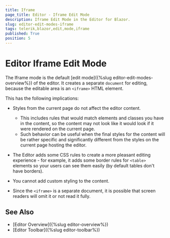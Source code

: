 ```yaml
---
title: Iframe
page_title: Editor - Iframe Edit Mode
description: Iframe Edit Mode in the Editor for Blazor.
slug: editor-edit-modes-iframe
tags: telerik,blazor,edit,mode,iframe
published: True
position: 5
---
```



# Editor Iframe Edit Mode

The Iframe mode is the default [edit mode]({%slug editor-edit-modes-overview%}) of the editor. It creates a separate `document` for editing, because the editable area is an `<iframe>` HTML element.

This has the following implications:

* Styles from the current page do not affect the editor content. 

    * This includes rules that would match elements and classes you have in the content, so the content may not look like it would look if it were rendered on the current page.
    * Such behavior can be useful when the final styles for the content will be rather specific and significantly different from the styles on the current page hosting the editor.

* The Editor adds some CSS rules to create a more pleasant editing experience - for example, it adds some border rules for `<table>` elements so your users can see them easily (by default tables don't have borders).

* You cannot add custom styling to the content.

* Since the `<iframe>` is a separate document, it is possible that screen readers will omit it or not read it fully.

## See Also

  * [Editor Overview]({%slug editor-overview%})
  * [Editor Toolbar]({%slug editor-toolbar%})

